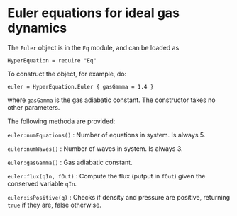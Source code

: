 # Euler equations for ideal gas dynamics

The `Euler` object is in the `Eq` module, and can be loaded as

~~~~~~~ {.lua}
HyperEquation = require "Eq"
~~~~~~~

To construct the object, for example, do:

~~~~~~~ {.lua}
euler = HyperEquation.Euler { gasGamma = 1.4 }
~~~~~~~

where `gasGamma` is the gas adiabatic constant. The constructor takes
no other parameters.

The following methoda are provided:

`euler:numEquations()`
: Number of equations in system. Is always 5.

`euler:numWaves()`
: Number of waves in system. Is always 3.

`euler:gasGamma()`
: Gas adiabatic constant.

`euler:flux(qIn, fOut)`
: Compute the flux (putput in `fOut`) given the conserved variable `qIn`.

`euler:isPositive(q)`
: Checks if density and pressure are positive, returning `true` if
  they are, false otherwise.